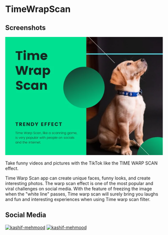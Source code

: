 # TimeWrapScan

## Screenshots
<img src="TimeWrapScan.png">

Take funny videos and pictures with the TikTok like the TIME WARP SCAN effect.

Time Warp Scan app can create unique faces, funny looks, and create interesting photos. The warp scan effect is one of the most popular and viral challenges on social media. With the feature of freezing the image when the "white line" passes, Time warp scan will surely bring you laughs and fun and interesting experiences when using Time warp scan filter.

## Social Media

<p align="left">
<a href="https://www.linkedin.com/in/harshsuvagiya" target="blank"><img align="center" src="https://raw.githubusercontent.com/rahuldkjain/github-profile-readme-generator/master/src/images/icons/Social/linked-in-alt.svg" alt="kashif-mehmood" height="30" width="40" /></a>
<a href="https://stackoverflow.com/users/10838454/harsh-suvagiya" target="blank"><img align="center" src="https://raw.githubusercontent.com/rahuldkjain/github-profile-readme-generator/master/src/images/icons/Social/stack-overflow.svg" alt="kashif-mehmood" height="30" width="40" /></a>
